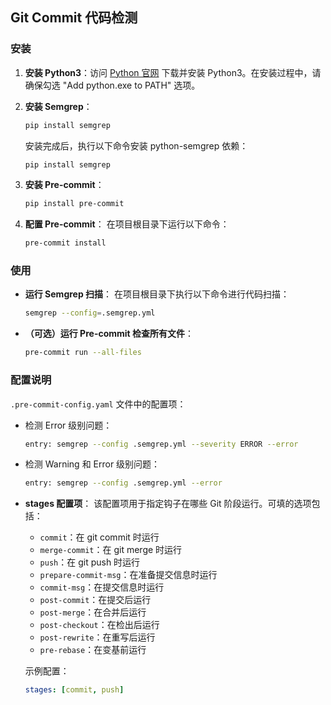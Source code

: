 ## Git Commit 代码检测

### 安装

1. **安装 Python3**：访问 [Python 官网](https://www.python.org/getit/) 下载并安装 Python3。在安装过程中，请确保勾选 "Add python.exe to PATH" 选项。

2. **安装 Semgrep**：
   ```bash
   pip install semgrep
   ```
   安装完成后，执行以下命令安装 python-semgrep 依赖：
   ```bash
   pip install semgrep
   ```

3. **安装 Pre-commit**：
   ```bash
   pip install pre-commit
   ```

4. **配置 Pre-commit**：
   在项目根目录下运行以下命令：
   ```bash
   pre-commit install
   ```

### 使用

- **运行 Semgrep 扫描**：
  在项目根目录下执行以下命令进行代码扫描：
  ```bash
  semgrep --config=.semgrep.yml
  ```

- **（可选）运行 Pre-commit 检查所有文件**：
  ```bash
  pre-commit run --all-files
  ```

### 配置说明

`.pre-commit-config.yaml` 文件中的配置项：

- 检测 Error 级别问题：
  ```bash
  entry: semgrep --config .semgrep.yml --severity ERROR --error
  ```

- 检测 Warning 和 Error 级别问题：
  ```bash
  entry: semgrep --config .semgrep.yml --error
  ```

- **stages 配置项**：
  该配置项用于指定钩子在哪些 Git 阶段运行。可填的选项包括：
  - `commit`：在 git commit 时运行
  - `merge-commit`：在 git merge 时运行
  - `push`：在 git push 时运行
  - `prepare-commit-msg`：在准备提交信息时运行
  - `commit-msg`：在提交信息时运行
  - `post-commit`：在提交后运行
  - `post-merge`：在合并后运行
  - `post-checkout`：在检出后运行
  - `post-rewrite`：在重写后运行
  - `pre-rebase`：在变基前运行
  
  示例配置：
  ```yaml
  stages: [commit, push]
  ```
